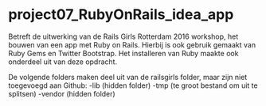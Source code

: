 # project07_RubyOnRails_idea_app
Betreft de uitwerking van de Rails Girls Rotterdam 2016 workshop, het bouwen van een app met Ruby on Rails. Hierbij is ook gebruik gemaakt van Ruby Gems en Twitter Bootstrap. Het installeren van Ruby maakte ook onderdeel uit van deze opdracht.

De volgende folders maken deel uit van de railsgirls folder, maar zijn niet toegevoegd aan Github:
-lib (hidden folder)
-tmp (te groot bestand om uit te splitsen)
-vendor (hidden folder)

